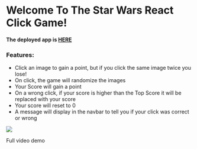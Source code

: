 <h1>Welcome To The Star Wars React Click Game!</h1>
<h4>The deployed app is <a href="https://g-rant88.github.io/click-game-react/">HERE</a>
<h3>Features:</h3>
<ul>
  <li>Click an image to gain a point, but if you click the same image twice you lose!</li>
  <li>On click, the game will randomize the images</li>
  <li>Your Score will gain a point</li>
  <li>On a wrong click, if your score is higher than the Top Score it will be replaced with your score</li>
  <li>Your score will reset to 0</li>
  <li>A message will display in the navbar to tell you if your click was correct or wrong</li>
    </ul>
<img src ="https://media.giphy.com/media/3ohjVaLJdwKF1ZUTsI/giphy.gif"/>
<p>Full video demo <a href="https://www.youtube.com/watch?v=gtzCA2JXQgY&feature=youtu.be>HERE</a>

